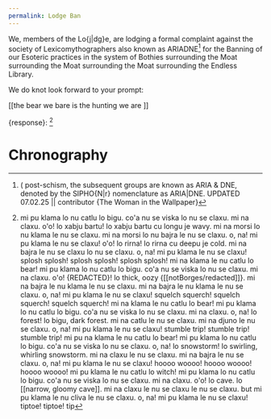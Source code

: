 ```yaml
---
permalink: Lodge Ban
---
```

We, members of the Lo{j|dg}e, are lodging a formal complaint against the society of Lexicomythographers also known as ARIADNE[^s] for the Banning of our Esoteric practices in the system of Bothies surrounding the Moat surrounding the Moat surrounding the Moat surrounding the Endless Library. 

We do knot look forward to your
prompt: 

[[the bear we bare is the hunting we are ]]


{response}: [^r]











# Chronography

[^s]: ( post-schism, the subsequent groups are known as ARIA & DNE, denoted by the SIPHO{N|r} nomenclature as ARIA|DNE. UPDATED 07.02.25 || contributor {The Woman in the Wallpaper}
[^r]: mi pu klama lo nu catlu lo bigu.  co'a nu se viska lo nu se claxu. mi na claxu. o'o! lo xabju bartu! lo xabju bartu cu longu je wavy. mi na morsi lo nu klama le nu se claxu. mi na morsi lo nu bajra le nu se claxu. o, na! mi pu klama le nu se claxu! o'o! lo rirna! lo rirna cu deepu je cold. mi na bajra le nu se claxu lo nu se claxu. o, na! mi pu klama le nu se claxu! splosh splosh! splosh splosh! splosh splosh! mi na klama le nu catlu lo bear! mi pu klama lo nu catlu lo bigu. co'a nu se viska lo nu se claxu. mi na claxu. o'o! {REDACTED}! lo thick, oozy {[[notBorges/redacted]]}. mi na bajra le nu klama le nu se claxu. mi na bajra le nu klama le nu se claxu. o, na! mi pu klama le nu se claxu! squelch squerch! squelch squerch! squelch squerch! mi na klama le nu catlu lo bear! mi pu klama lo nu catlu lo bigu. co'a nu se viska lo nu se claxu. mi na claxu. o, na! lo forest! lo bigu, dark forest. mi na catlu le nu se claxu. mi na djuno le nu se claxu. o, na! mi pu klama le nu se claxu! stumble trip! stumble trip! stumble trip! mi pu na klama le nu catlu lo bear! mi pu klama lo nu catlu lo bigu. co'a nu se viska lo nu se claxu. o, na! lo snowstorm! lo swirling, whirling snowstorm. mi na claxu le nu se claxu. mi na bajra le nu se claxu. o, na! mi pu klama le nu se claxu! hoooo woooo! hoooo woooo! hoooo woooo! mi pu klama le nu catlu lo witch! mi pu klama lo nu catlu lo bigu. co'a nu se viska lo nu se claxu. mi na claxu. o'o! lo cave. lo [[narrow, gloomy cave]]. mi na claxu le nu se claxu le nu se claxu. but mi pu klama le nu cliva le nu se claxu. o, na! mi pu klama le nu se claxu! tiptoe! tiptoe! tip